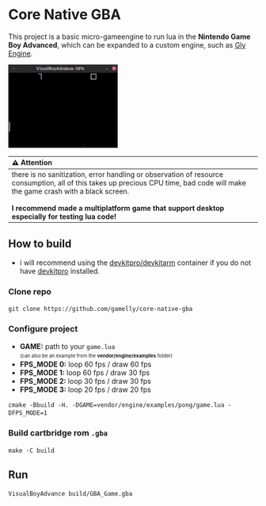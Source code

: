 # Core Native GBA

This project is a basic micro-gameengine to run lua in the **Nintendo Game Boy Advanced**,
which can be expanded to a custom engine,
such as [Gly Engine](https://github.com/gamelly/gly-engine).

[<img height="168px" src="https://raw.githubusercontent.com/RodrigoDornelles/RodrigoDornelles/refs/heads/master/media/pong-gba-gly-engine.gif">](#core-native-gba)

| :warning: Attention |
| :------------------ |
| there is no sanitization, error handling or observation of resource consumption, all of this takes up precious CPU time, bad code will make the game crash with a black screen.<br><br>**I recommend made a multiplatform game that support desktop especially for testing lua code!** |

## How to build

 * i will recommend using the [devkitpro/devkitarm](https://hub.docker.com/r/devkitpro/devkitarm) container if you do not have [devkitpro](https://devkitpro.org/wiki/devkitPro_pacman) installed.

### Clone repo
 
```
git clone https://github.com/gamelly/core-native-gba
```

### Configure project

 * **GAME:** path to your `game.lua`<br/><sup><sub>(can also be an example from the **vendor/engine/examples** folder)</sub></sup>
 * **FPS_MODE 0:** loop 60 fps / draw 60 fps
 * **FPS_MODE 1:** loop 60 fps / draw 30 fps
 * **FPS_MODE 2:** loop 30 fps / draw 30 fps
 * **FPS_MODE 3:** loop 20 fps / draw 20 fps

```
cmake -Bbuild -H. -DGAME=vendor/engine/examples/pong/game.lua -DFPS_MODE=1
```

### Build cartbridge rom `.gba`

```
make -C build
```

## Run

```
VisualBoyAdvance build/GBA_Game.gba
```
